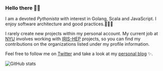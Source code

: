 ### Hello there 👋🏻

I am a devoted _Pythonista_  with interest in Golang, Scala and JavaScript.
I enjoy software architecture and good practices.👨🏻‍💻   

I rarely create new projects within my personal account. My current job at [NYU][nyu-cds-web]
involves working with [IRIS-HEP][iris-hep-web] projects, so you can find my contributions
on the organizations listed under my profile information.

Feel free to follow me on [Twitter][personal-twitter]
and take a look at my [personal blog][personal-blog] ✨.


![GitHub stats][github-stats-img]


[iris-hep-web]: https://iris-hep.org
[nyu-cds-web]: https://cds.nyu.edu/about/
[personal-blog]: https://sinclert.github.io/blog/
[personal-twitter]: https://twitter.com/Sinclert_95
[github-stats-img]: https://github-readme-stats.vercel.app/api?username=sinclert&theme=algolia&count_private=true&hide_border=true&show_icons=true&custom_title=My%20GitHub%20activity
